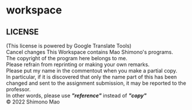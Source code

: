 # workspace
## LICENSE
(This license is powered by Google Translate Tools)
<br>Cancel changes
This Workspace contains Mao Shimono's programs.
<br>
The copyright of the program here belongs to me.
<br>
Please refrain from reprinting or making your own remarks.
<br>
Please put my name in the commentout when you make a partial copy.
<br>
In particular, if it is discovered that only the name part of this has been changed and sent to the assignment submission, it may be reported to the professor.
<br>
In other words, please use ***"reference"*** instead of ***"copy"***
<br>
© 2022 Shimono Mao
<br>
